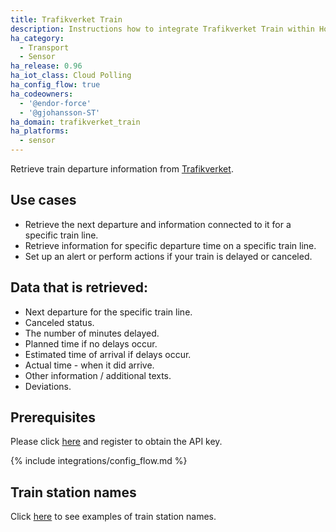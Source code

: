 ```yaml
---
title: Trafikverket Train
description: Instructions how to integrate Trafikverket Train within Home Assistant.
ha_category:
  - Transport
  - Sensor
ha_release: 0.96
ha_iot_class: Cloud Polling
ha_config_flow: true
ha_codeowners:
  - '@endor-force'
  - '@gjohansson-ST'
ha_domain: trafikverket_train
ha_platforms:
  - sensor
---
```


Retrieve train departure information from [Trafikverket](https://www.trafikverket.se/).

## Use cases

- Retrieve the next departure and information connected to it for a specific train line.
- Retrieve information for specific departure time on a specific train line.
- Set up an alert or perform actions if your train is delayed or canceled.

## Data that is retrieved: 

- Next departure for the specific train line.
- Canceled status.
- The number of minutes delayed.
- Planned time if no delays occur.
- Estimated time of arrival if delays occur.
- Actual time - when it did arrive.
- Other information / additional texts.
- Deviations.

## Prerequisites

Please click [here](https://api.trafikinfo.trafikverket.se/) and register to obtain the API key.

{% include integrations/config_flow.md %}

## Train station names

Click [here](https://www.trafikverket.se/trafikinformation/tag/?ArrDep=departure&) to see examples of train station names.

